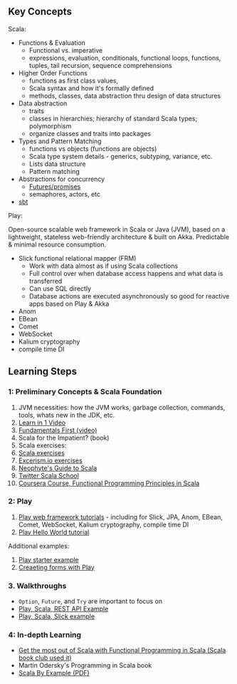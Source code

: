 ## Key Concepts

Scala:

- Functions & Evaluation
  - Functional vs. imperative
  - expressions, evaluation, conditionals, functional loops, functions, tuples, tail recursion, sequence comprehensions
- Higher Order Functions
  - functions as first class values, 
  - Scala syntax and how it's formally defined
  - methods, classes, data abstraction thru design of data structures
- Data abstraction
  - traits
  - classes in hierarchies; hierarchy of standard Scala types; polymorphism
  - organize classes and traits into packages
- Types and Pattern Matching
  - functions vs objects (functions are objects)
  - Scala type system details - generics, subtyping, variance, etc.
  - Lists data structure
  - Pattern matching
- Abstractions for concurrency 
  - [Futures/promises](README.md#Futures-and-Promises)
  - semaphores, actors, etc
- [sbt](README.md#Using-SBT)

Play:

Open-source scalable web framework in Scala or Java (JVM), based on a lightweight, stateless web-friendly architecture & built on Akka. Predictable & minimal resource consumption.

  - Slick functional relational mapper (FRM)
    - Work with data almost as if using Scala collections
    - Full control over when database access happens and what data is transferred
    - Can use SQL directly
    - Database actions are executed asynchronously so good for reactive apps based on Play & Akka
  - Anom
  - EBean
  - Comet
  - WebSocket
  - Kalium cryptography
  - compile time DI

## Learning Steps

### 1: Preliminary Concepts & Scala Foundation

1. JVM necessities: how the JVM works, garbage collection, commands, tools, whats new in the JDK, etc.
1. [Learn in 1 Video](https://www.youtube.com/watch?v=DzFt0YkZo8M)
1. [Fundamentals First (video)](https://www.youtube.com/watch?v=ugHsIj60VfQ)
1. Scala for the Impatient? (book)
1. Scala exercises:
  1. [Scala exercises](https://www.scala-exercises.org/scala_tutorial/terms_and_types)
  1. [Excerism.io exercises](http://exercism.io/languages/scala/about)
1. [Neophyte's Guide to Scala](http://danielwestheide.com/scala/neophytes.html)
1. [Twitter Scala School](https://twitter.github.io/scala_school/)
1. [Coursera Course, Functional Programming Principles in Scala](https://www.coursera.org/learn/progfun1)

### 2: Play 

1. [Play web framework tutorials](https://www.playframework.com/documentation/2.6.x/Tutorials) - including for Slick, JPA, Anom, EBean, Comet, WebSocket, Kalium cryptography, compile time DI
1. [Play Hello World tutorial](https://www.playframework.com/documentation/1.3.0-RC1/firstapp) 

  Additional examples: 

  1. [Play starter example](https://github.com/playframework/play-scala-starter-example)
  1. [Creaeting forms with Play](http://pedrorijo.com/blog/play-forms/#getting-started)

### 3. Walkthroughs

- `Option`, `Future`, and `Try` are important to focus on
- [Play, Scala,  REST API Example](https://github.com/playframework/play-scala-rest-api-example)
- [Play, Scala, Slick example](https://github.com/playframework/play-scala-slick-example)

### 4: In-depth Learning

- [Get the most out of Scala with Functional Programming in Scala (Scala book club used it)](https://www.manning.com/books/functional-programming-in-scala)
- Martin Odersky's Programming in Scala book
- [Scala By Example (PDF)](http://www.scala-lang.org/docu/files/ScalaByExample.pdf)
